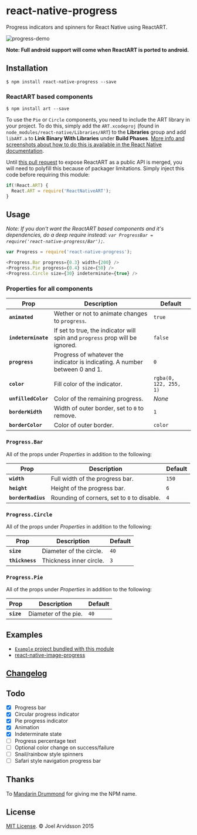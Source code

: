 # react-native-progress

Progress indicators and spinners for React Native using ReactART. 

![progress-demo](https://cloud.githubusercontent.com/assets/378279/10871017/85c0b1f2-80a8-11e5-8a25-79c5e713180d.gif)

**Note: Full android support will come when ReactART is ported to android.**

## Installation

`$ npm install react-native-progress --save`

### ReactART based components

`$ npm install art --save`

To use the `Pie` or `Circle` components, you need to include the ART library in your project. To do this, simply add the `ART.xcodeproj` (found in `node_modules/react-native/Libraries/ART`) to the **Libraries** group and add `libART.a` to **Link Binary With Libraries** under **Build Phases**. [More info and screenshots about how to do this is available in the React Native documentation](http://facebook.github.io/react-native/docs/linking-libraries-ios.html#content).

Until [this pull request](https://github.com/facebook/react-native/pull/3308) to expose ReactART as a public API is merged, you will need to polyfill this because of packager limitations. Simply inject this code before requiring this module: 

```js
if(!React.ART) {
  React.ART = require('ReactNativeART');
}
```

## Usage

*Note: If you don't want the ReactART based components and it's dependencies, do a deep require instead: `var ProgressBar = require('react-native-progress/Bar');`.*

```js
var Progress = require('react-native-progress');

<Progress.Bar progress={0.3} width={200} />
<Progress.Pie progress={0.4} size={50} />
<Progress.Circle size={30} indeterminate={true} />
```

### Properties for all components

| Prop | Description | Default |
|---|---|---|
|**`animated`**|Wether or not to animate changes to `progress`. |`true`|
|**`indeterminate`**|If set to true, the indicator will spin and `progress` prop will be ignored. |`false`|
|**`progress`**|Progress of whatever the indicator is indicating. A number between 0 and 1. |`0`|
|**`color`**|Fill color of the indicator. |`rgba(0, 122, 255, 1)`|
|**`unfilledColor`**|Color of the remaining progress. |*None*|
|**`borderWidth`**|Width of outer border, set to `0` to remove. |`1`|
|**`borderColor`**|Color of outer border. |`color`|

### `Progress.Bar`

All of the props under *Properties* in addition to the following:

| Prop | Description | Default |
|---|---|---|
|**`width`**|Full width of the progress bar. |`150`|
|**`height`**|Height of the progress bar. |`6`|
|**`borderRadius`**|Rounding of corners, set to `0` to disable. |`4`|

### `Progress.Circle`

All of the props under *Properties* in addition to the following:

| Prop | Description | Default |
|---|---|---|
|**`size`**|Diameter of the circle. |`40`|
|**`thickness`**|Thickness inner circle. |`3`|

### `Progress.Pie`

All of the props under *Properties* in addition to the following:

| Prop | Description | Default |
|---|---|---|
|**`size`**|Diameter of the pie. |`40`|

## Examples

* [`Example` project bundled with this module](https://github.com/oblador/react-native-progress/tree/master/Example) 
* [react-native-image-progress](https://github.com/oblador/react-native-image-progress)

## [Changelog](https://github.com/oblador/react-native-progress/releases)

## Todo
 - [x] Progress bar
 - [x] Circular progress indicator
 - [x] Pie progress indicator
 - [x] Animation
 - [x] Indeterminate state
 - [ ] Progress percentage text
 - [ ] Optional color change on success/failure
 - [ ] Snail/rainbow style spinners
 - [ ] Safari style navigation progress bar

## Thanks

To [Mandarin Drummond](https://github.com/MandarinConLaBarba) for giving me the NPM name. 

## License

[MIT License](http://opensource.org/licenses/mit-license.html). © Joel Arvidsson 2015
